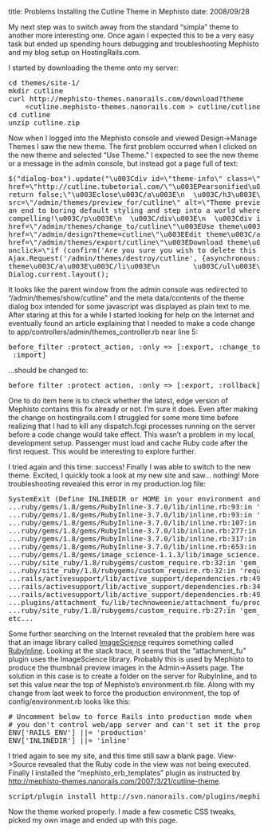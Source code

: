 title: Problems Installing the Cutline Theme in Mephisto
date: 2008/09/28

My next step was to switch away from the standard “simpla” theme to another more interesting one. Once again I expected this to be a very easy task but ended up spending hours debugging and troubleshooting Mephisto and my blog setup on HostingRails.com.

I started by downloading the theme onto my server:
<pre>cd themes/site-1/
mkdir cutline
curl http://mephisto-themes.nanorails.com/download?theme
	=cutline.mephisto-themes.nanorails.com > cutline/cutline.zip
cd cutline
unzip cutline.zip</pre>

Now when I logged into the Mephisto console and viewed Design->Manage Themes I saw the new theme. The first problem occurred when I clicked on the new theme and selected “Use Theme." I expected to see the new theme or a message in the admin console, but instead got a page full of text:
<pre>$("dialog-box").update("\u003Cdiv id=\"theme-info\" class=\"clearfix\"\u003E\n  \u003Ch3\u003E\n    Cutline (rhtml) (v1.1)by \u003Ca
href=\"http://cutline.tubetorial.com/\"\u003EPearsonified\u003C/a\u003E\n    \u003Ca href=\"#\" id=\"close-dialog\" onclick=\"Dialog.close();
return false;\"\u003Eclose\u003C/a\u003E\n  \u003C/h3\u003E\n  \u003Cdiv id=\"screenshot\"\u003E\n    \u003Cimg
src=\"/admin/themes/preview_for/cutline\" alt=\"Theme preview\" title=\"Cutline (rhtml) (v1.1)\" /\u003E\n    \u003Cp\u003EToday, you can put
an end to boring default styling and step into a world where your posts will become more artistic, more engaging, and more
compelling!\u003C/p\u003E\n  \u003C/div\u003E\n  \u003Cdiv id=\"theme-options\"\u003E\n    \u003Cul\u003E\n          \u003Cli\u003E\u003Ca
href=\"/admin/themes/change_to/cutline\"\u003EUse theme\u003C/a\u003E\u003C/li\u003E\n      \u003Cli\u003E\u003Ca
href=\"/admin/design?theme=cutline\"\u003EEdit theme\u003C/a\u003E\u003C/li\u003E\n          \u003Cli\u003E\u003Ca
href=\"/admin/themes/export/cutline\"\u003EDownload theme\u003C/a\u003E\u003C/li\u003E\n          \u003Cli\u003E\u003Ca href=\"#\"
onclick=\"if (confirm('Are you sure you wish to delete this theme stored at \\'themes/site-1/cutline\\'?')) { new
Ajax.Request('/admin/themes/destroy/cutline', {asynchronous:true, evalScripts:true, method:'delete'}); }; return false;\"\u003EDelete
theme\u003C/a\u003E\u003C/li\u003E\n        \u003C/ul\u003E\n  \u003C/div\u003E\n\u003C/div\u003E");
Dialog.current.layout();</pre>

It looks like the parent window from the admin console was redirected to “/admin/themes/show/cutline” and the meta data/contents of the theme dialog box intended for some javascript was displayed as plain text to me. After staring at this for a while I started looking for help on the Internet and eventually found an article explaining that I needed to make a code change to app/controllers/admin/themes_controller.rb near line 5:

<pre>before_filter :protect_action, :only => [:export, :change_to, :rollback,
 :import]</pre>

...should be changed to:

<pre>before_filter :protect_action, :only => [:export, :rollback]</pre>

<p>One to do item here is to check whether the latest, edge version of Mephisto contains this fix already or not. I’m sure it does. Even after making the change on hostingrails.com I struggled for some more time before realizing that I had to kill any dispatch.fcgi processes running on the server before a code change would take effect. This wasn’t a problem in my local, development setup. Passenger must load and cache Ruby code after the first request. This would be interesting to explore further.</p>

<p>I tried again and this time: success! Finally I was able to switch to the new theme. Excited, I quickly took a look at my new site and saw... nothing! More troubleshooting revealed this error in my production.log file:</p>

<pre>SystemExit (Define INLINEDIR or HOME in your environment and try again):
...ruby/gems/1.8/gems/RubyInline-3.7.0/lib/inline.rb:93:in 'abort'
...ruby/gems/1.8/gems/RubyInline-3.7.0/lib/inline.rb:93:in 'rootdir'
...ruby/gems/1.8/gems/RubyInline-3.7.0/lib/inline.rb:107:in 'directory'
...ruby/gems/1.8/gems/RubyInline-3.7.0/lib/inline.rb:277:in 'so_name'
...ruby/gems/1.8/gems/RubyInline-3.7.0/lib/inline.rb:317:in 'load_cache'
...ruby/gems/1.8/gems/RubyInline-3.7.0/lib/inline.rb:653:in 'inline'
...ruby/gems/1.8/gems/image_science-1.1.3/lib/image_science.rb:84
...ruby/site_ruby/1.8/rubygems/custom_require.rb:32:in 'gem_original_require'
...ruby/site_ruby/1.8/rubygems/custom_require.rb:32:in 'require'
...rails/activesupport/lib/active_support/dependencies.rb:496:in 'require'
...rails/activesupport/lib/active_support/dependencies.rb:342:in 'new_constants_in'
...rails/activesupport/lib/active_support/dependencies.rb:496:in 'require'
...plugins/attachment_fu/lib/technoweenie/attachment_fu/processors/image_science_processor.rb:1
...ruby/site_ruby/1.8/rubygems/custom_require.rb:27:in 'gem_original_require'
etc...</pre>

Some further searching on the Internet revealed that the problem here was that an image library called <a href="http://seattlerb.rubyforge.org/ImageScience.html">ImageScience</a> requires something called <a href="http://rubyforge.org/projects/rubyinline">RubyInline</a>. Looking at the stack trace, it seems that the “attachment_fu” plugin uses the ImageScience library. Probably this is used by Mephisto to produce the thumbnail preview images in the Admin->Assets page. The solution in this case is to create a folder on the server for RubyInline, and to set this value near the top of Mephisto’s environment.rb file. Along with my change from last week to force the production environment, the top of config/environment.rb looks like this:

<pre># Uncomment below to force Rails into production mode when
# you don't control web/app server and can't set it the proper way
ENV['RAILS_ENV'] ||= 'production'
ENV['INLINEDIR'] ||= 'inline'</pre>

I tried again to see my site, and this time still saw a blank page. View->Source revealed that the Ruby code in the view was not being executed. Finally I installed the “mephisto_erb_templates” plugin as instructed by <a href="http://mephisto-themes.nanorails.com/2007/3/21/cutline-theme">http://mephisto-themes.nanorails.com/2007/3/21/cutline-theme</a>.

<pre>script/plugin install http://svn.nanorails.com/plugins/mephisto_erb_templates/</pre>

Now the theme worked properly. I made a few cosmetic CSS tweaks, picked my own image and ended up with this page.
